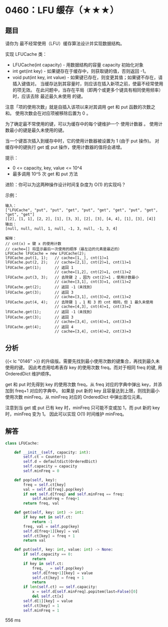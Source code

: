 # 0460：LFU 缓存（★★★）



## 题目

请你为 最不经常使用（LFU）缓存算法设计并实现数据结构。

实现 LFUCache 类：

- LFUCache(int capacity) - 用数据结构的容量 capacity 初始化对象
- int get(int key) - 如果键存在于缓存中，则获取键的值，否则返回 -1。
- void put(int key, int value) - 如果键已存在，则变更其值；如果键不存在，请插入键值对。
当缓存达到其容量时，则应该在插入新项之前，使最不经常使用的项无效。
在此问题中，当存在平局（即两个或更多个键具有相同使用频率）时，应该去除 最近最久未使用 的键。

注意「项的使用次数」就是自插入该项以来对其调用 get 和 put 函数的次数之和。
使用次数会在对应项被移除后置为 0 。

为了确定最不常使用的键，可以为缓存中的每个键维护一个 使用计数器 。
使用计数最小的键是最久未使用的键。

当一个键首次插入到缓存中时，它的使用计数器被设置为 1 (由于 put 操作)。
对缓存中的键执行 get 或 put 操作，使用计数器的值将会递增。

提示：

- 0 <= capacity, key, value <= 10^4 
- 最多调用 10^5 次 get 和 put 方法

进阶：你可以为这两种操作设计时间复杂度为 O(1) 的实现吗？
 
示例：

    输入：
    ["LFUCache", "put", "put", "get", "put", "get", "get", "put", "get", "get", "get"]
    [[2], [1, 1], [2, 2], [1], [3, 3], [2], [3], [4, 4], [1], [3], [4]]
    输出：
    [null, null, null, 1, null, -1, 3, null, -1, 3, 4]
    
    解释：
    // cnt(x) = 键 x 的使用计数
    // cache=[] 将显示最后一次使用的顺序（最左边的元素是最近的）
    LFUCache lFUCache = new LFUCache(2);
    lFUCache.put(1, 1);   // cache=[1,_], cnt(1)=1
    lFUCache.put(2, 2);   // cache=[2,1], cnt(2)=1, cnt(1)=1
    lFUCache.get(1);      // 返回 1
                          // cache=[1,2], cnt(2)=1, cnt(1)=2
    lFUCache.put(3, 3);   // 去除键 2 ，因为 cnt(2)=1 ，使用计数最小
                          // cache=[3,1], cnt(3)=1, cnt(1)=2
    lFUCache.get(2);      // 返回 -1（未找到）
    lFUCache.get(3);      // 返回 3
                          // cache=[3,1], cnt(3)=2, cnt(1)=2
    lFUCache.put(4, 4);   // 去除键 1 ，1 和 3 的 cnt 相同，但 1 最久未使用
                          // cache=[4,3], cnt(4)=1, cnt(3)=2
    lFUCache.get(1);      // 返回 -1（未找到）
    lFUCache.get(3);      // 返回 3
                          // cache=[3,4], cnt(4)=1, cnt(3)=3
    lFUCache.get(4);      // 返回 4
                          // cache=[3,4], cnt(4)=2, cnt(3)=3

## 分析

{{< lc "0146" >}} 的升级版。需要先找到最小使用次数的键集合，再找到最久未使用的键。
因此考虑用哈希表存 key 的使用次数 freq。而对于相同 freq 的键, 用 OrderedDict 维护顺序。

get 和 put 时先得到 key 的使用次数 freq，从 freq 对应的字典中弹出 key，并添加到 freq+1 对应的字典中。
如果是 put 新的 key 且容量达到上限，则找到最小使用次数 minFreq，从 minFreq 对应的 OrderedDict 中弹出首位元素。

注意到当 get 或 put 已有 key 时，minFreq 只可能不变或加 1，而 put 新的 key 时，minFreq 变为 1。
因此可以实现 O(1) 时间维护 minFreq。

## 解答

```python
class LFUCache:

    def __init__(self, capacity: int):
        self.ct = Counter()
        self.d = defaultdict(OrderedDict)
        self.capacity = capacity
        self.minFreq = 0

    def pop(self, key):
        freq = self.ct[key]
        val = self.d[freq].pop(key)
        if not self.d[freq] and self.minFreq == freq:
            self.minFreq = freq+1
        return freq, val

    def get(self, key: int) -> int:
        if key not in self.ct:
            return -1
        freq, val = self.pop(key)
        self.d[freq+1][key] = val
        self.ct[key] = freq + 1
        return val

    def put(self, key: int, value: int) -> None:
        if self.capacity == 0:
            return
        if key in self.ct:
            freq, _ = self.pop(key)
            self.d[freq+1][key] = value
            self.ct[key] = freq + 1
            return  
        if len(self.ct) == self.capacity:
            x = self.d[self.minFreq].popitem(last=False)[0]
            del self.ct[x]
        self.d[1][key] = value
        self.ct[key] = 1
        self.minFreq = 1
```
556 ms
